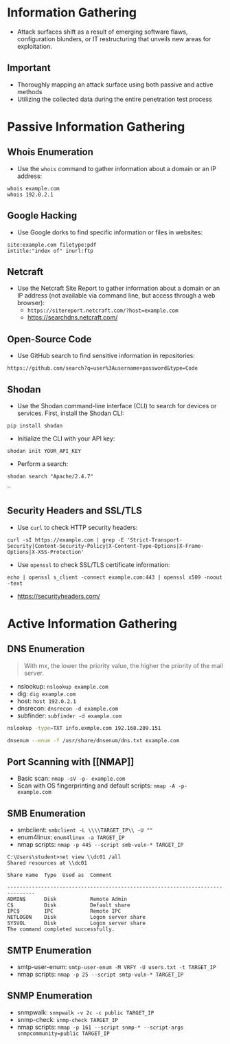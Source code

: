 # Information Gathering

- Attack surfaces shift as a result of emerging software flaws, configuration blunders, or IT restructuring that unveils new areas for exploitation.

## Important
- Thoroughly mapping an attack surface using both passive and active methods
- Utilizing the collected data during the entire penetration test process

# Passive Information Gathering

## Whois Enumeration
- Use the `whois` command to gather information about a domain or an IP address:
```
whois example.com
whois 192.0.2.1
```
## Google Hacking
- Use Google dorks to find specific information or files in websites:
```
site:example.com filetype:pdf
intitle:"index of" inurl:ftp
```

## Netcraft
- Use the Netcraft Site Report to gather information about a domain or an IP address (not available via command line, but access through a web browser):
	- ```https://sitereport.netcraft.com/?host=example.com```
	- https://searchdns.netcraft.com/

## Open-Source Code
-   Use GitHub search to find sensitive information in repositories:
```
https://github.com/search?q=user%3Ausername+password&type=Code
```

## Shodan
-   Use the Shodan command-line interface (CLI) to search for devices or services. First, install the Shodan CLI:
```
pip install shodan
```
-   Initialize the CLI with your API key:
```
shodan init YOUR_API_KEY
```
-   Perform a search:
```
shodan search "Apache/2.4.7"
```
``

## Security Headers and SSL/TLS
- Use `curl` to check HTTP security headers:
```
curl -sI https://example.com | grep -E 'Strict-Transport-Security|Content-Security-Policy|X-Content-Type-Options|X-Frame-Options|X-XSS-Protection'
```
- Use `openssl` to check SSL/TLS certificate information:
```
echo | openssl s_client -connect example.com:443 | openssl x509 -noout -text
```
- https://securityheaders.com/

# Active Information Gathering

## DNS Enumeration

>With mx, the lower the priority value, the higher the priority of the mail server.

- nslookup: `nslookup example.com`
- dig: `dig example.com`
- host: `host 192.0.2.1`
- dnsrecon: `dnsrecon -d example.com`
- subfinder: `subfinder -d example.com`

```bash
nslookup -type=TXT info.exmple.com 192.168.209.151
```

```bash
dnsenum --enum -f /usr/share/dnsenum/dns.txt example.com
```

## Port Scanning with [[NMAP]]
- Basic scan: `nmap -sV -p- example.com`
- Scan with OS fingerprinting and default scripts: `nmap -A -p- example.com`

## SMB Enumeration
- smbclient: `smbclient -L \\\\TARGET_IP\\ -U ""`
- enum4linux: `enum4linux -a TARGET_IP`
- nmap scripts: `nmap -p 445 --script smb-vuln-* TARGET_IP`

```
C:\Users\student>net view \\dc01 /all
Shared resources at \\dc01

Share name  Type  Used as  Comment

-------------------------------------------------------------------------------
ADMIN$      Disk           Remote Admin
C$          Disk           Default share
IPC$        IPC            Remote IPC
NETLOGON    Disk           Logon server share
SYSVOL      Disk           Logon server share
The command completed successfully.
```

## SMTP Enumeration
- smtp-user-enum: `smtp-user-enum -M VRFY -U users.txt -t TARGET_IP`
- nmap scripts: `nmap -p 25 --script smtp-vuln-* TARGET_IP`

## SNMP Enumeration
- snmpwalk: `snmpwalk -v 2c -c public TARGET_IP`
- snmp-check: `snmp-check TARGET_IP`
- nmap scripts: `nmap -p 161 --script snmp-* --script-args snmpcommunity=public TARGET_IP`